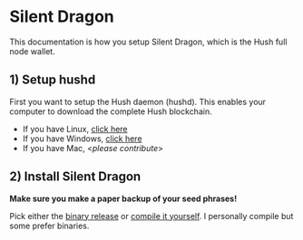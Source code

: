 # Silent Dragon

This documentation is how you setup Silent Dragon, which is the Hush full node wallet.

## 1) Setup hushd

First you want to setup the Hush daemon (hushd). This enables your computer to download the complete Hush blockchain.

- If you have Linux, [click here](hushd-desktop-linux.md)
- If you have Windows, [click here](hushd-desktop-windows.md)
- If you have Mac, <_please contribute_>

## 2) Install Silent Dragon

**Make sure you make a paper backup of your seed phrases!**

Pick either the [binary release](https://github.com/MyHush/SilentDragon/releases) or [compile it yourself](https://git.hush.is/hush/SilentDragon/blob/master/README.md). I personally compile but some prefer binaries.


